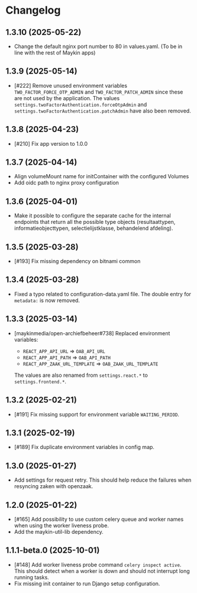 # Changelog

## 1.3.10 (2025-05-22)

- Change the default nginx port number to 80 in values.yaml. (To be in line with the rest of Maykin apps)

## 1.3.9 (2025-05-14)

- [#222] Remove unused environment variables `TWO_FACTOR_FORCE_OTP_ADMIN` and `TWO_FACTOR_PATCH_ADMIN` since these are not used by the application. The values `settings.twoFactorAuthentication.forceOtpAdmin` and `settings.twoFactorAuthentication.patchAdmin` have also been removed.

## 1.3.8 (2025-04-23)

- [#210] Fix app version to 1.0.0

## 1.3.7 (2025-04-14)

- Align volumeMount name for initContainer with the configured Volumes
- Add oidc path to nginx proxy configuration

## 1.3.6 (2025-04-01)

- Make it possible to configure the separate cache for the internal endpoints that return all the possible type objects (resultaattypen, informatieobjecttypen, selectielijstklasse, behandelend afdeling).

## 1.3.5 (2025-03-28)

- [#193] Fix missing dependency on bitnami common

## 1.3.4 (2025-03-28)

- Fixed a typo related to configuration-data.yaml file. The double entry for `metadata:` is now removed.

## 1.3.3 (2025-03-14)

- [maykinmedia/open-archiefbeheer#738] Replaced environment variables:

   - `REACT_APP_API_URL`  => `OAB_API_URL`
   - `REACT_APP_API_PATH` => `OAB_API_PATH`
   - `REACT_APP_ZAAK_URL_TEMPLATE` => `OAB_ZAAK_URL_TEMPLATE`

   The values are also renamed from `settings.react.*` to `settings.frontend.*`.

## 1.3.2 (2025-02-21)

- [#191] Fix missing support for environment variable `WAITING_PERIOD`.

## 1.3.1 (2025-02-19)

- [#189] Fix duplicate environment variables in config map.

## 1.3.0 (2025-01-27)

- Add settings for request retry. This should help reduce the failures when resyncing zaken with openzaak.

## 1.2.0 (2025-01-22)

- [#165] Add possibility to use custom celery queue and worker names when using the worker liveness probe.
- Add the maykin-util-lib dependency.


## 1.1.1-beta.0 (2025-10-01)

- [#148] Add worker liveness probe command `celery inspect active`. This should detect when a worker is down and should not interrupt long running tasks.
- Fix missing init container to run Django setup configuration.
